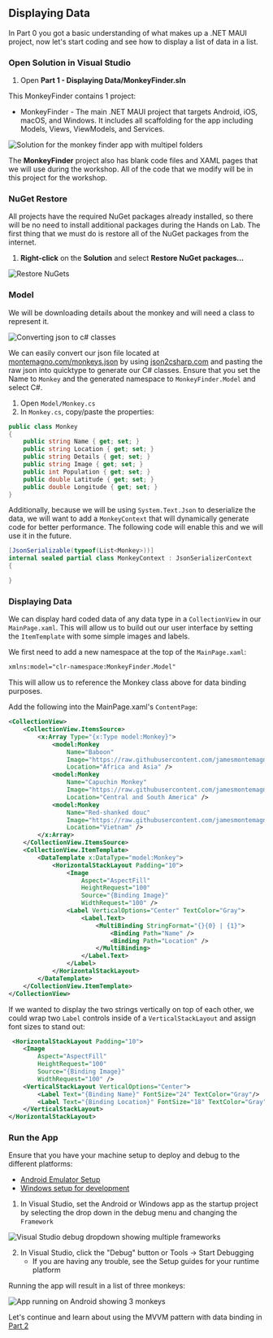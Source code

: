 
## Displaying Data

In Part 0 you got a basic understanding of what makes up a .NET MAUI project, now let's start coding and see how to display a list of data in a list.

### Open Solution in Visual Studio

1. Open **Part 1 - Displaying Data/MonkeyFinder.sln**

This MonkeyFinder contains 1 project:

* MonkeyFinder - The main .NET MAUI project that targets Android, iOS, macOS, and Windows. It includes all scaffolding for the app including Models, Views, ViewModels, and Services.

![Solution for the monkey finder app with multipel folders](https://github.com/dotnet-presentations/dotnet-maui-workshop/raw/main/Art/Solution.PNG)

The **MonkeyFinder** project also has blank code files and XAML pages that we will use during the workshop. All of the code that we modify will be in this project for the workshop.

### NuGet Restore

All projects have the required NuGet packages already installed, so there will be no need to install additional packages during the Hands on Lab. The first thing that we must do is restore all of the NuGet packages from the internet.

1. **Right-click** on the **Solution** and select **Restore NuGet packages...**

![Restore NuGets](https://github.com/dotnet-presentations/dotnet-maui-workshop/raw/main/Art/RestoreNuGets.PNG)


### Model

We will be downloading details about the monkey and will need a class to represent it.

![Converting json to c# classes](https://github.com/dotnet-presentations/dotnet-maui-workshop/raw/main/Art/Convert.PNG)

We can easily convert our json file located at [montemagno.com/monkeys.json](https://montemagno.com/monkeys.json) by using [json2csharp.com](https://json2csharp.com) and pasting the raw json into quicktype to generate our C# classes. Ensure that you set the Name to `Monkey` and the generated namespace to `MonkeyFinder.Model` and select C#. 

1. Open `Model/Monkey.cs`
2. In `Monkey.cs`, copy/paste the properties:

```csharp
public class Monkey
{        
    public string Name { get; set; } 
    public string Location { get; set; } 
    public string Details { get; set; } 
    public string Image { get; set; } 
    public int Population { get; set; } 
    public double Latitude { get; set; } 
    public double Longitude { get; set; } 
}
```

Additionally, because we will be using `System.Text.Json` to deserialize the data, we will want to add a `MonkeyContext` that will dynamically generate code for better performance. The following code will enable this and we will use it in the future.

```csharp
[JsonSerializable(typeof(List<Monkey>))]
internal sealed partial class MonkeyContext : JsonSerializerContext
{

}
```

### Displaying Data

We can display hard coded data of any data type in a `CollectionView` in our `MainPage.xaml`. This will allow us to build out our user interface by setting the `ItemTemplate` with some simple images and labels. 

We first need to add a new namespace at the top of the `MainPage.xaml`:

```xml
xmlns:model="clr-namespace:MonkeyFinder.Model"
```

This will allow us to reference the Monkey class above for data binding purposes.

Add the following into the MainPage.xaml's `ContentPage`:

```xml
<CollectionView>
    <CollectionView.ItemsSource>
        <x:Array Type="{x:Type model:Monkey}">
            <model:Monkey
                Name="Baboon"
                Image="https://raw.githubusercontent.com/jamesmontemagno/app-monkeys/master/baboon.jpg"
                Location="Africa and Asia" />
            <model:Monkey
                Name="Capuchin Monkey"
                Image="https://raw.githubusercontent.com/jamesmontemagno/app-monkeys/master/capuchin.jpg"
                Location="Central and South America" />
            <model:Monkey
                Name="Red-shanked douc"
                Image="https://raw.githubusercontent.com/jamesmontemagno/app-monkeys/master/douc.jpg"
                Location="Vietnam" />
        </x:Array>
    </CollectionView.ItemsSource>
    <CollectionView.ItemTemplate>
        <DataTemplate x:DataType="model:Monkey">
            <HorizontalStackLayout Padding="10">
                <Image
                    Aspect="AspectFill"
                    HeightRequest="100"
                    Source="{Binding Image}"
                    WidthRequest="100" />
                <Label VerticalOptions="Center" TextColor="Gray">
                    <Label.Text>
                        <MultiBinding StringFormat="{}{0} | {1}">
                            <Binding Path="Name" />
                            <Binding Path="Location" />
                        </MultiBinding>
                    </Label.Text>
                </Label>
            </HorizontalStackLayout>
        </DataTemplate>
    </CollectionView.ItemTemplate>
</CollectionView>
```



If we wanted to display the  two strings vertically on top of each other, we could wrap two `Label` controls inside of a `VerticalStackLayout` and assign font sizes to stand out:


```xml
 <HorizontalStackLayout Padding="10">
    <Image
        Aspect="AspectFill"
        HeightRequest="100"
        Source="{Binding Image}"
        WidthRequest="100" />
    <VerticalStackLayout VerticalOptions="Center">
        <Label Text="{Binding Name}" FontSize="24" TextColor="Gray"/>
        <Label Text="{Binding Location}" FontSize="18" TextColor="Gray"/>
    </VerticalStackLayout>
</HorizontalStackLayout>
```



### Run the App

Ensure that you have your machine setup to deploy and debug to the different platforms:

* [Android Emulator Setup](https://docs.microsoft.com/dotnet/maui/android/emulator/device-manager)
* [Windows setup for development](https://docs.microsoft.com/dotnet/maui/windows/setup)

1. In Visual Studio, set the Android or Windows app as the startup project by selecting the drop down in the debug menu and changing the `Framework`


![Visual Studio debug dropdown showing multiple frameworks](https://github.com/dotnet-presentations/dotnet-maui-workshop/raw/main/Art/SelectFramework.png)

2. In Visual Studio, click the "Debug" button or Tools -> Start Debugging
    - If you are having any trouble, see the Setup guides for your runtime platform

Running the app will result in a list of three monkeys:

![App running on Android showing 3 monkeys](https://github.com/dotnet-presentations/dotnet-maui-workshop/raw/main/Art/CodedMonkeys.png)

Let's continue and learn about using the MVVM pattern with data binding in [Part 2](README-Part-2.md)